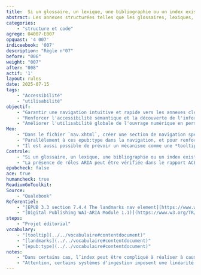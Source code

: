 ```yaml
---
title:  Si un glossaire, un lexique, une bibliographie ou un index existent, ils sont identifiés comme tels et disponibles comme repères de navigation. 
abstract: Les annexes structurées telles que les glossaires, lexiques, bibliographies ou index sont des atouts majeurs pour la référence et l'apprentissage dans un ouvrage. Si ces éléments sont essentiels en version imprimée, leur identification et accessibilité rapides sont cruciales en numérique. Cette règle garantit qu'ils soient clairement balisés et intégrés comme repères de navigation distincts, notamment via les fonctionnalités EPUB 3 (comme les `epub:type` et les rôles ARIA DPub), permettant ainsi une consultation aisée et une meilleure compréhension du contenu pour tous les lecteurs, y compris ceux utilisant des technologies d'assistance.
categories: 
    - "structure et code"
agrege: O4007-E007
opquast: '4 007'
indiceebook: '007'
description: "Règle n°07"
before: "006"
weight: "007"
after: "008"
actif: '1'
layout: rules
date: 2025-07-15
tags: 
    - "Accessibilité"
    - "utilisabilité"
objectif: 
    - "Garantir une navigation intuitive et rapide vers les annexes clés (glossaire, index, bibliographie)."
    - "Renforcer l'accessibilité sémantique et la découverte de l'information pour tous les lecteurs, y compris ceux utilisant des technologies d'assistance."
    - "Améliorer l'utilisabilité globale de l'ouvrage numérique en permettant un accès efficace aux définitions et références."
Meo: 
    - "Dans le fichier `nav.xhtml`, créer une section de navigation spécifique pour les points de repère (landmarks) en utilisant la balise `<nav>` avec l'attribut `epub:type` `landmarks`. À l'intérieur de cette balise `<nav>`, lister les liens vers les différentes sections clés de votre livre. Chaque lien (`<a>`) doit avoir un attribut `epub:type` qui identifie la nature sémantique de la section vers laquelle il pointe. Les epub:type pertinents pour cette règle sont `glossary`, `index`, `bibliography`"
    - "Parallèlement à ces epub:type dans la navigation, et pour renforcer la sémantique et l'accessibilité, l'élément HTML qui contient le glossaire, l'index ou la bibliographie (dans leurs fichiers XHTML respectifs) doit également se voir attribuer le rôle ARIA DPub correspondant, soit `doc-glossary`, `doc-index`, `doc-bibliography`"
    - "Il est aussi possible de prévoir un mécanisme comme une *tooltip* permettant à l'utilisateur d'accéder à la définition des termes du vocabulaire technique ou sectoriel, depuis au moins leur première occurrence dans chaque portion du livre."
Controle: 
    - "Si un glossaire, un lexique, une bibliographie ou un index existe, alors, vérifier la présence de points de repères correspondants dans le panneau de navigation d'un lecteur de livre numérique."
    - "La présence de rôles ARIA peut être vérifiée dans le rapport ACE, en vérifiant le code ou en testant avec une technologie d'assistance qui restitue ces informations."
epubcheck: false
ace: true
humancheck: true
ReadiumGoToolkit: 
Source: 
    - "Qualebook"
Referentiel: 
    - "[EPUB 3.3 section 7.4.4 The landmarks nav element](https://www.w3.org/TR/epub-33/#sec-nav-landmarks)"
    - "[Digital Publishing WAI-ARIA Module 1.1)](https://www.w3.org/TR/dpub-aria-1.1/)"
steps: 
    - "Projet éditorial"
vocabulary:
    - "[tooltip](../../vocabulaire#contentdocument)"
    - "[landmarks](../../vocabulaire#contentdocument)"
    - "[epub:type](../../vocabulaire#contentdocument)"
notes: 
    - "Dans certains cas, l’index peut être compliqué à réaliser à cause du nombre de liens à créer. Il peut alors être supprimé de la version numérique. Il peut aussi être perçu comme moins utile que la recherche."
    - "Attention, certains systèmes d'ingestion imposent une linéarité dans les éléments du sommaire."
---
```

